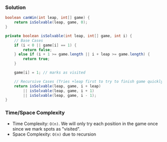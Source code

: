 ### Solution

```java
boolean canWin(int leap, int[] game) {
    return isSolvable(leap, game, 0);
}

private boolean isSolvable(int leap, int[] game, int i) {
    // Base Cases
    if (i < 0 || game[i] == 1) {
        return false;
    } else if (i + 1 >= game.length || i + leap >= game.length) {
        return true;
    }

    game[i] = 1; // marks as visited

    // Recursive Cases (Tries +leap first to try to finish game quickly)
    return isSolvable(leap, game, i + leap)
        || isSolvable(leap, game, i + 1)
        || isSolvable(leap, game, i - 1);
}
```

### Time/Space Complexity

-  Time Complexity: `O(n)`. We will only try each position in the game once since we mark spots as "visited".
- Space Complexity: `O(n)` due to recursion
